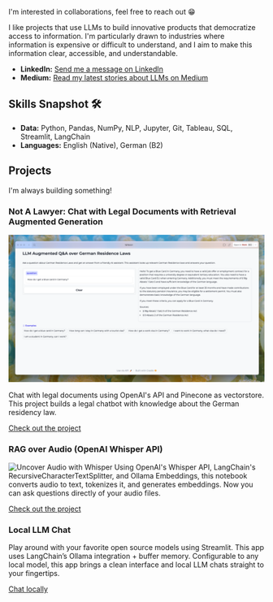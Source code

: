 I'm interested in collaborations, feel free to reach out 😁

I like projects that use LLMs to build innovative products that democratize access to information. I'm particularly drawn to industries where information is expensive or difficult to understand, and I aim to make this information clear, accessible, and understandable.

- **LinkedIn:** [Send me a message on LinkedIn](http://linkedin.com/in/ingridwstevens/)
- **Medium:** [Read my latest stories about LLMs on Medium](https://medium.com/@ingridwickstevens)

## Skills Snapshot 🛠️
- **Data:** Python, Pandas, NumPy, NLP, Jupyter, Git, Tableau, SQL, Streamlit, LangChain
- **Languages:** English (Native), German (B2)

## Projects
I'm always building something! 

### Not A Lawyer: Chat with Legal Documents with Retrieval Augmented Generation
![Not A Lawyer Screenshot](blue-card.png)

Chat with legal documents using OpenAI's API and Pinecone as vectorstore. This project builds a legal chatbot with knowledge about the German residency law.

[Check out the project](https://github.com/ingridstevens/lawyer)

### RAG over Audio (OpenAI Whisper API)
![Uncover Audio with Whisper](https://raw.githubusercontent.com/ingridstevens/whisper-audio-transcriber/main/images/cover.png)
Using OpenAI's Whisper API, LangChain's RecursiveCharacterTextSplitter, and Ollama Embeddings, this notebook converts audio to text, tokenizes it, and generates embeddings. Now you can ask questions directly of your audio files.

[Check out the project](https://github.com/ingridstevens/whisper-audio-transcriber/tree/main)

### Local LLM Chat
Play around with your favorite open source models using Streamlit. This app uses LangChain’s Ollama integration + buffer memory. Configurable to any local model, this app brings a clean interface and local LLM chats straight to your fingertips.

[Chat locally](https://github.com/ingridstevens/local-model-chat)

